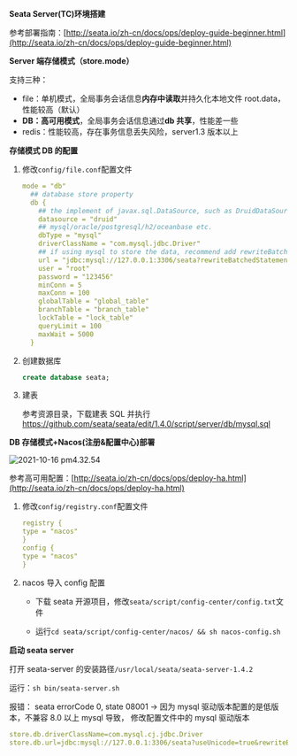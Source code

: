 **Seata Server(TC)环境搭建**

参考部署指南：[http://seata.io/zh-cn/docs/ops/deploy-guide-beginner.html](http://seata.io/zh-cn/docs/ops/deploy-guide-beginner.html)

**Server 端存储模式（store.mode）**

支持三种：

- file：单机模式，全局事务会话信息**内存中读取**并持久化本地文件 root.data，性能较高（默认）
- **DB：高可用模式**，全局事务会话信息通过**db 共享**，性能差一些
- redis：性能较高，存在事务信息丢失风险，server1.3 版本以上

**存储模式 DB 的配置**

1. 修改`config/file.conf`配置文件

   ```yaml
   mode = "db"
     ## database store property
     db {
       ## the implement of javax.sql.DataSource, such as DruidDataSource(druid)/BasicDataSource(dbcp)/HikariDataSource(hikari) etc.
       datasource = "druid"
       ## mysql/oracle/postgresql/h2/oceanbase etc.
       dbType = "mysql"
       driverClassName = "com.mysql.jdbc.Driver"
       ## if using mysql to store the data, recommend add rewriteBatchedStatements=true in jdbc connection param
       url = "jdbc:mysql://127.0.0.1:3306/seata?rewriteBatchedStatements=true"
       user = "root"
       password = "123456"
       minConn = 5
       maxConn = 100
       globalTable = "global_table"
       branchTable = "branch_table"
       lockTable = "lock_table"
       queryLimit = 100
       maxWait = 5000
     }
   ```

2. 创建数据库

   ```sql
   create database seata;
   ```

3. 建表

   参考资源目录，下载建表 SQL 并执行 https://github.com/seata/seata/edit/1.4.0/script/server/db/mysql.sql

**DB 存储模式+Nacos(注册&配置中心)部署**

![2021-10-16 pm4.32.54](https://muyids.oss-cn-beijing.aliyuncs.com/2021-10-16%20pm4.32.54.png)

参考高可用配置：[http://seata.io/zh-cn/docs/ops/deploy-ha.html](http://seata.io/zh-cn/docs/ops/deploy-ha.html)

1. 修改`config/registry.conf`配置文件

   ```yaml
   registry {
   type = "nacos"
   }
   config {
   type = "nacos"
   }
   ```

2. nacos 导入 config 配置

   - 下载 seata 开源项目，修改`seata/script/config-center/config.txt`文件

   - 运行`cd seata/script/config-center/nacos/ && sh nacos-config.sh`

**启动 seata server**

打开 seata-server 的安装路径`/usr/local/seata/seata-server-1.4.2`

运行：`sh bin/seata-server.sh`

报错： seata errorCode 0, state 08001 -> 因为 mysql 驱动版本配置的是低版本，不兼容 8.0 以上 mysql 导致， 修改配置文件中的 mysql 驱动版本

```yaml
store.db.driverClassName=com.mysql.cj.jdbc.Driver
store.db.url=jdbc:mysql://127.0.0.1:3306/seata?useUnicode=true&rewriteBatchedStatements=true
```
